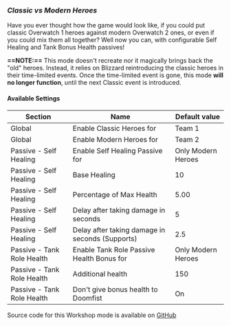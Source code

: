 ### **_Classic vs Modern Heroes_**

Have you ever thought how the game would look like, if you could put classic Overwatch 1 heroes against modern Overwatch 2 ones, or even if you could mix them all together?
Well now you can, with configurable Self Healing and Tank Bonus Health passives!

**==NOTE:==** This mode doesn't recreate nor it magically brings back the "old" heroes. Instead, it relies on Blizzard reintroducing the classic heroes in their time-limited events. Once the time-limited event is gone, this mode **will no longer function**, until the next Classic event is introduced.

#### **Available Settings**

| Section                    | Name                                            | Default value      |
| -------------------------- | ----------------------------------------------- | ------------------ |
| Global                     | Enable Classic Heroes for                       | Team 1             |
| Global                     | Enable Modern Heroes for                        | Team 2             |
| Passive - Self Healing     | Enable Self Healing Passive for                 | Only Modern Heroes |
| Passive - Self Healing     | Base Healing                                    | 10                 |
| Passive - Self Healing     | Percentage of Max Health                        | 5.00               |
| Passive - Self Healing     | Delay after taking damage in seconds            | 5                  |
| Passive - Self Healing     | Delay after taking damage in seconds (Supports) | 2.5                |
| Passive - Tank Role Health | Enable Tank Role Passive Health Bonus for       | Only Modern Heroes |
| Passive - Tank Role Health | Additional health                               | 150                |
| Passive - Tank Role Health | Don't give bonus health to Doomfist             | On                 |

Source code for this Workshop mode is available on [GitHub](https://github.com/PatrickSzela/overwatch-workshop/tree/main/apps/classicVsModern)
